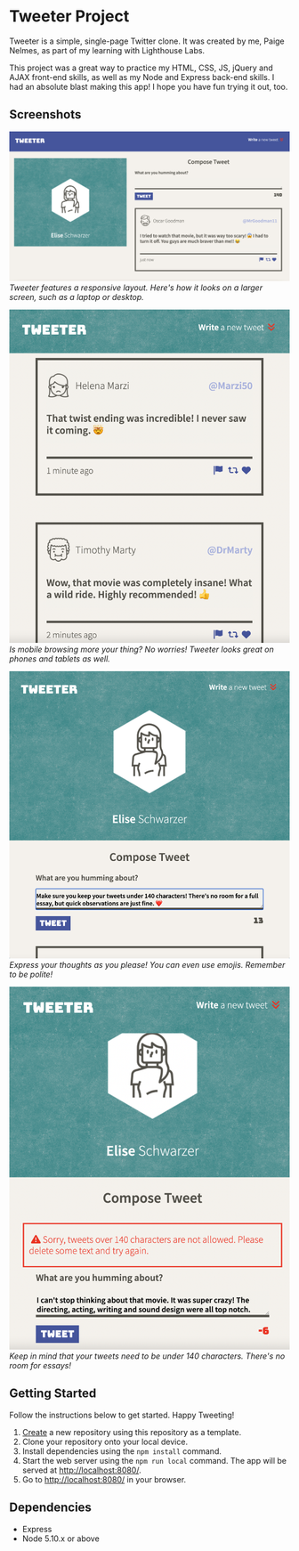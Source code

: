 # Tweeter Project

Tweeter is a simple, single-page Twitter clone. It was created by me, Paige Nelmes, as part of my learning with Lighthouse Labs.

This project was a great way to practice my HTML, CSS, JS, jQuery and AJAX front-end skills, as well as my Node and Express back-end skills. I had an absolute blast making this app! I hope you have fun trying it out, too.

## Screenshots

![Tweeter features a responsive layout. Here's how it looks on a larger screen, such as a laptop or desktop.](https://github.com/paigenelmes/tweeter/blob/master/public/images/tweeter-desktop.png)
*Tweeter features a responsive layout. Here's how it looks on a larger screen, such as a laptop or desktop.*

![Is mobile browsing more your thing? No worries! Tweeter looks great on phones and tablets as well.](https://github.com/paigenelmes/tweeter/blob/master/public/images/tweeter-feed-mobile.png)
*Is mobile browsing more your thing? No worries! Tweeter looks great on phones and tablets as well.*

![Express your thoughts as you please! You can even use emojis. Remember to be polite!](https://github.com/paigenelmes/tweeter/blob/master/public/images/twitter-new-tweet-mobile.png)
*Express your thoughts as you please! You can even use emojis. Remember to be polite!*

![Keep in mind that your tweets need to be under 140 characters. There's no room for essays!](https://github.com/paigenelmes/tweeter/blob/master/public/images/tweeter-character-limit.png)
*Keep in mind that your tweets need to be under 140 characters. There's no room for essays!*

## Getting Started

Follow the instructions below to get started. Happy Tweeting!

1. [Create](https://docs.github.com/en/repositories/creating-and-managing-repositories/creating-a-repository-from-a-template) a new repository using this repository as a template.
2. Clone your repository onto your local device.
3. Install dependencies using the `npm install` command.
3. Start the web server using the `npm run local` command. The app will be served at <http://localhost:8080/>.
4. Go to <http://localhost:8080/> in your browser.

## Dependencies

- Express
- Node 5.10.x or above